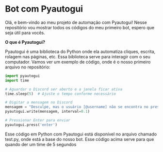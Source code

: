 # Bot com Pyautogui

Olá, e bem-vindo ao meu projeto de automação com Pyautogui! Nesse repositório vou mostrar todos os códigos do meu primeiro bot, espero que seja útil para vocês.

**O que é Pyautogui?**

Pyautogui é uma biblioteca do Python onde ela automatiza cliques, escrita, rolagem nas páginas, etc. Essa biblioteca serve para interagir com o seu computador. Vamos ver um exemplo de código, onde é o nosso primeiro arquivo no repositório:

```python
import pyautogui
import time

# Aguardar o Discord ser aberto e a janela ficar ativa
time.sleep(5)  # Ajuste o tempo conforme necessário

# Digitar a mensagem no Discord
mensagem = "Desculpe, mas o usuário [@username] não se encontra no presente no momento, pois está provavelmente ocupado.\n\nAss: Bot do Redstein"
pyautogui.write(mensagem, interval=0.1)

# Pressionar Enter para enviar
pyautogui.press('enter')
```

Esse código em Python com Pyautogui está disponível no arquivo chamado test.py, onde está a base do nosso bot. Esse código acima serve para que quando der um time de 5 segundos
